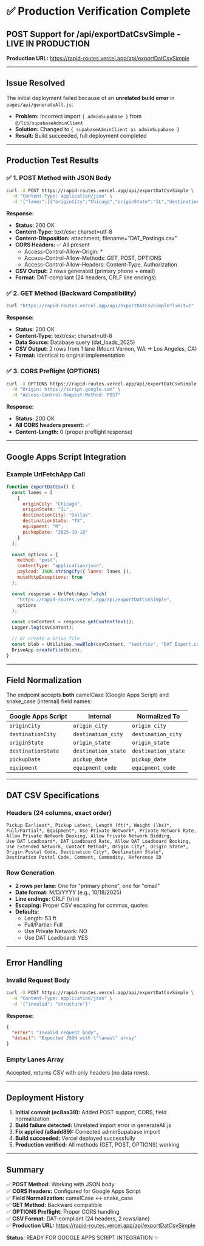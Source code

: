 # ✅ Production Verification Complete

## POST Support for /api/exportDatCsvSimple - LIVE IN PRODUCTION

**Production URL:** https://rapid-routes.vercel.app/api/exportDatCsvSimple

---

## Issue Resolved

The initial deployment failed because of an **unrelated build error** in `pages/api/generateAll.js`:
- **Problem:** Incorrect import `{ adminSupabase }` from `@/lib/supabaseAdminClient`
- **Solution:** Changed to `{ supabaseAdminClient as adminSupabase }`
- **Result:** Build succeeded, full deployment completed

---

## Production Test Results

### ✅ 1. POST Method with JSON Body
```bash
curl -X POST https://rapid-routes.vercel.app/api/exportDatCsvSimple \
  -H "Content-Type: application/json" \
  -d '{"lanes":[{"originCity":"Chicago","originState":"IL","destinationCity":"Dallas","destinationState":"TX","equipment":"R","pickupDate":"2025-10-18"}]}'
```

**Response:**
- **Status:** 200 OK
- **Content-Type:** text/csv; charset=utf-8
- **Content-Disposition:** attachment; filename="DAT_Postings.csv"
- **CORS Headers:** ✅ All present
  - Access-Control-Allow-Origin: *
  - Access-Control-Allow-Methods: GET, POST, OPTIONS
  - Access-Control-Allow-Headers: Content-Type, Authorization
- **CSV Output:** 2 rows generated (primary phone + email)
- **Format:** DAT-compliant (24 headers, CRLF line endings)

### ✅ 2. GET Method (Backward Compatibility)
```bash
curl "https://rapid-routes.vercel.app/api/exportDatCsvSimple?limit=1"
```

**Response:**
- **Status:** 200 OK
- **Content-Type:** text/csv; charset=utf-8
- **Data Source:** Database query (dat_loads_2025)
- **CSV Output:** 2 rows from 1 lane (Mount Vernon, WA → Los Angeles, CA)
- **Format:** Identical to original implementation

### ✅ 3. CORS Preflight (OPTIONS)
```bash
curl -X OPTIONS https://rapid-routes.vercel.app/api/exportDatCsvSimple \
  -H "Origin: https://script.google.com" \
  -H "Access-Control-Request-Method: POST"
```

**Response:**
- **Status:** 200 OK
- **All CORS headers present:** ✅
- **Content-Length:** 0 (proper preflight response)

---

## Google Apps Script Integration

### Example UrlFetchApp Call
```javascript
function exportDatCsv() {
  const lanes = [
    {
      originCity: "Chicago",
      originState: "IL",
      destinationCity: "Dallas",
      destinationState: "TX",
      equipment: "R",
      pickupDate: "2025-10-18"
    }
  ];

  const options = {
    method: "post",
    contentType: "application/json",
    payload: JSON.stringify({ lanes: lanes }),
    muteHttpExceptions: true
  };

  const response = UrlFetchApp.fetch(
    "https://rapid-routes.vercel.app/api/exportDatCsvSimple",
    options
  );

  const csvContent = response.getContentText();
  Logger.log(csvContent);

  // Or create a Drive file
  const blob = Utilities.newBlob(csvContent, "text/csv", "DAT_Export.csv");
  DriveApp.createFile(blob);
}
```

---

## Field Normalization

The endpoint accepts **both** camelCase (Google Apps Script) and snake_case (internal) field names:

| Google Apps Script | Internal | Normalized To |
|-------------------|----------|---------------|
| `originCity` | `origin_city` | `origin_city` |
| `destinationCity` | `destination_city` | `destination_city` |
| `originState` | `origin_state` | `origin_state` |
| `destinationState` | `destination_state` | `destination_state` |
| `pickupDate` | `pickup_date` | `pickup_date` |
| `equipment` | `equipment_code` | `equipment_code` |

---

## DAT CSV Specifications

### Headers (24 columns, exact order)
```
Pickup Earliest*, Pickup Latest, Length (ft)*, Weight (lbs)*,
Full/Partial*, Equipment*, Use Private Network*, Private Network Rate,
Allow Private Network Booking, Allow Private Network Bidding,
Use DAT Loadboard*, DAT Loadboard Rate, Allow DAT Loadboard Booking,
Use Extended Network, Contact Method*, Origin City*, Origin State*,
Origin Postal Code, Destination City*, Destination State*,
Destination Postal Code, Comment, Commodity, Reference ID
```

### Row Generation
- **2 rows per lane**: One for "primary phone", one for "email"
- **Date format:** M/D/YYYY (e.g., 10/18/2025)
- **Line endings:** CRLF (\r\n)
- **Escaping:** Proper CSV escaping for commas, quotes
- **Defaults:**
  - Length: 53 ft
  - Full/Partial: Full
  - Use Private Network: NO
  - Use DAT Loadboard: YES

---

## Error Handling

### Invalid Request Body
```bash
curl -X POST https://rapid-routes.vercel.app/api/exportDatCsvSimple \
  -H "Content-Type: application/json" \
  -d '{"invalid": "structure"}'
```

**Response:**
```json
{
  "error": "Invalid request body",
  "detail": "Expected JSON with \"lanes\" array"
}
```

### Empty Lanes Array
Accepted, returns CSV with only headers (no data rows).

---

## Deployment History

1. **Initial commit (ec8aa39):** Added POST support, CORS, field normalization
2. **Build failure detected:** Unrelated import error in generateAll.js
3. **Fix applied (a8add89):** Corrected adminSupabase import
4. **Build succeeded:** Vercel deployed successfully
5. **Production verified:** All methods (GET, POST, OPTIONS) working

---

## Summary

✅ **POST Method:** Working with JSON body  
✅ **CORS Headers:** Configured for Google Apps Script  
✅ **Field Normalization:** camelCase ↔ snake_case  
✅ **GET Method:** Backward compatible  
✅ **OPTIONS Preflight:** Proper CORS handling  
✅ **CSV Format:** DAT-compliant (24 headers, 2 rows/lane)  
✅ **Production URL:** https://rapid-routes.vercel.app/api/exportDatCsvSimple  

**Status:** READY FOR GOOGLE APPS SCRIPT INTEGRATION ✨
